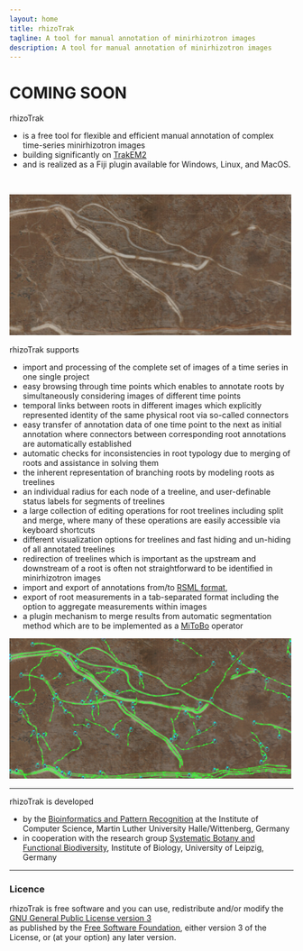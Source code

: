 ```yaml
---
layout: home
title: rhizoTrak
tagline: A tool for manual annotation of minirhizotron images 
description: A tool for manual annotation of minirhizotron images
---
```


<h1>COMING SOON</h1>
<p></p>

<span class="rhizoTrakClass">rhizoTrak</span>  
- is a free tool for flexible and efficient manual annotation 
	of complex time-series minirhizotron images
- building 
	significantly on 
	<a href="https://imagej.net/TrakEM2">TrakEM2</a>
- and is realized as a Fiji plugin available for Windows, Linux,
	and MacOS.

<br>

![minirhizotron sample image](assets/exampleDataSet1/me_T23_001_25.02.15_000000_1_njo.jpg)

<span class="rhizoTrakClass">rhizoTrak</span>  supports 
- import and processing of the complete set of images of a time series in one single project
-  easy browsing through time points which  enables to annotate roots by simultaneously 
	considering images of different time points 
- temporal links between roots in different
images which  explicitly represented identity of the same physical root via so-called connectors
- easy transfer of annotation data of one time point to the next
 as initial annotation where
	connectors between corresponding root annotations are automatically established
- automatic checks for inconsistencies in root typology due to merging of roots
	and assistance in solving them
- the inherent representation of branching roots by modeling roots as treelines
- an individual radius for each node of a treeline, and 
	user-definable status labels for segments of treelines 
- a large collection of editing operations for root treelines including split and merge, 
	where many of these operations are easily accessible via keyboard shortcuts
- different visualization options for treelines and fast hiding and un-hiding of all 
	annotated treelines
- redirection of treelines which is important as the upstream and downstream of a root is often not straightforward to be identified in minirhizotron images
-  import
and export of annotations from/to [RSML format](http://rootsystemml.github.io/), 
- export of root measurements in a tab-separated format including the option to aggregate
	measurements within images
- a plugin mechanism to merge results from automatic segmentation method which
  are to be implemented as a [MiToBo](http://www.informatik.uni-halle.de/mitobo) operator 

![minirhizotron sample image](assets/exampleDataSet1/me_T23_001_25.02.15_000000_1_njo-annotated.jpg)
<hr>

<span class="rhizoTrakClass">rhizoTrak</span> is developed 

* by the [Bioinformatics and Pattern Recognition](https://www.informatik.uni-halle.de/arbeitsgruppen/mustererkennung/)
	at the Institute of Computer Science, Martin Luther University Halle/Wittenberg, Germany   
* in cooperation with the research group 
	[Systematic Botany and Functional Biodiversity](https://biologie.lw.uni-leipzig.de/en/institut/ag/systematic-botany-and-functional-biodiversity/), 
	Institute of Biology, University of Leipzig, Germany

<hr>
<h3>Licence
</h3>

<span class="rhizoTrakClass">rhizoTrak</span> is free software and you can use, redistribute and/or modify
the 
[GNU General Public License version 3](http://www.gnu.org/licenses/gpl-3.0.html)  
as published by the [Free Software Foundation](http://www.fsf.org/),
either version 3 of the License, or (at your option) any later version.
